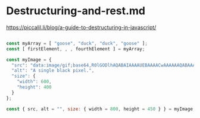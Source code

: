 # Destructuring-and-rest.md
https://piccalil.li/blog/a-guide-to-destructuring-in-javascript/

```js

const myArray = [ "goose", "duck", "duck", "goose" ];
const [ firstElement, , , fourthElement ] = myArray;

const myImage = {
  "src": "data:image/gif;base64,R0lGODlhAQABAIAAAAUEBAAAACwAAAAAAQABAAACAkQBADs",
  "alt": "A single black pixel.",
  "size": {
    "width": 600,
    "height": 400
  }
};

const { src, alt = "", size: { width = 800, height = 450 } } = myImage;
```
